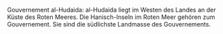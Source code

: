 Gouvernement al-Hudaida: al-Hudaida liegt im Westen des Landes an der Küste des Roten Meeres. Die Hanisch-Inseln im Roten Meer gehören zum Gouvernement. Sie sind die südlichste Landmasse des Gouvernements.
